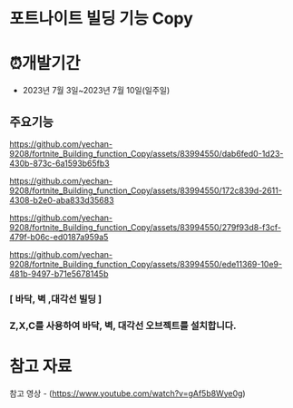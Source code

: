 # 포트나이트 빌딩 기능 Copy

# ⏰개발기간
* 2023년 7월 3일~2023년 7월 10일(일주일)

## 주요기능



https://github.com/yechan-9208/fortnite_Building_function_Copy/assets/83994550/dab6fed0-1d23-430b-873c-6a1593b65fb3



https://github.com/yechan-9208/fortnite_Building_function_Copy/assets/83994550/172c839d-2611-4308-b2e0-aba833d35683


https://github.com/yechan-9208/fortnite_Building_function_Copy/assets/83994550/279f93d8-f3cf-479f-b06c-ed0187a959a5




https://github.com/yechan-9208/fortnite_Building_function_Copy/assets/83994550/ede11369-10e9-481b-9497-b71e5678145b




### [ 바닥, 벽 ,대각선 빌딩 ]
### Z,X,C를 사용하여 바닥, 벽, 대각선 오브젝트를 설치합니다.

# 참고 자료

참고 영상 - (https://www.youtube.com/watch?v=gAf5b8Wye0g)
